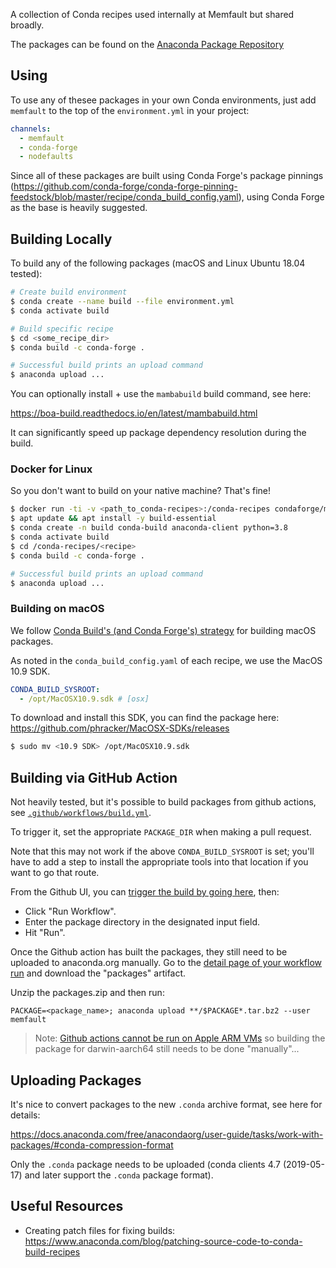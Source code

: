 A collection of Conda recipes used internally at Memfault but shared broadly.

The packages can be found on the [Anaconda Package Repository](https://anaconda.org/Memfault/repo)

## Using

To use any of thesee packages in your own Conda environments, just add `memfault` to the top of the `environment.yml` in your project:

```yaml
channels:
  - memfault
  - conda-forge
  - nodefaults
```

Since all of these packages are built using Conda Forge's package pinnings (https://github.com/conda-forge/conda-forge-pinning-feedstock/blob/master/recipe/conda_build_config.yaml), using Conda Forge as the base is heavily suggested.

## Building Locally

To build any of the following packages (macOS and Linux Ubuntu 18.04 tested):

```bash
# Create build environment
$ conda create --name build --file environment.yml
$ conda activate build

# Build specific recipe
$ cd <some_recipe_dir>
$ conda build -c conda-forge .

# Successful build prints an upload command
$ anaconda upload ...
```

You can optionally install + use the `mambabuild` build command, see here:

https://boa-build.readthedocs.io/en/latest/mambabuild.html

It can significantly speed up package dependency resolution during the build.

### Docker for Linux

So you don't want to build on your native machine? That's fine!

```bash
$ docker run -ti -v <path_to_conda-recipes>:/conda-recipes condaforge/miniforge3  /bin/bash
$ apt update && apt install -y build-essential
$ conda create -n build conda-build anaconda-client python=3.8
$ conda activate build
$ cd /conda-recipes/<recipe>
$ conda build -c conda-forge .

# Successful build prints an upload command
$ anaconda upload ...
```

### Building on macOS

We follow [Conda Build's (and Conda Forge's) strategy](https://docs.conda.io/projects/conda-build/en/latest/resources/compiler-tools.html#macos-sdk) for building macOS packages.

As noted in the `conda_build_config.yaml` of each recipe, we use the MacOS 10.9 SDK.

```yaml
CONDA_BUILD_SYSROOT:
  - /opt/MacOSX10.9.sdk # [osx]
```

To download and install this SDK, you can find the package here: https://github.com/phracker/MacOSX-SDKs/releases

```bash
$ sudo mv <10.9 SDK> /opt/MacOSX10.9.sdk
```

## Building via GitHub Action

Not heavily tested, but it's possible to build packages from github actions, see
[`.github/workflows/build.yml`](.github/workflows/build.yml).

To trigger it, set the appropriate `PACKAGE_DIR` when making a pull request.

Note that this may not work if the above `CONDA_BUILD_SYSROOT` is set; you'll
have to add a step to install the appropriate tools into that location if you
want to go that route.

From the Github UI, you can [trigger the build by going here](https://github.com/memfault/conda-recipes/actions/workflows/build.yml), then:

- Click "Run Workflow".
- Enter the package directory in the designated input field.
- Hit "Run".

Once the Github action has built the packages, they still need to be uploaded to
anaconda.org manually. Go to the [detail page of your workflow run](https://github.com/memfault/conda-recipes/actions)
and download the "packages" artifact.

Unzip the packages.zip and then run:

```shell
PACKAGE=<package_name>; anaconda upload **/$PACKAGE*.tar.bz2 --user memfault
```

> Note: [Github actions cannot be run on Apple ARM VMs](https://github.com/actions/virtual-environments/issues/2187)
> so building the package for darwin-aarch64 still needs to be done "manually"...

## Uploading Packages

It's nice to convert packages to the new `.conda` archive format, see here for
details:

https://docs.anaconda.com/free/anacondaorg/user-guide/tasks/work-with-packages/#conda-compression-format

Only the `.conda` package needs to be uploaded (conda clients 4.7 (2019-05-17)
and later support the `.conda` package format).

## Useful Resources

- Creating patch files for fixing builds: https://www.anaconda.com/blog/patching-source-code-to-conda-build-recipes
